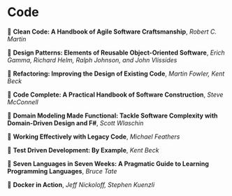 # Code

:book: **Clean Code: A Handbook of Agile Software Craftsmanship**, *Robert C. Martin*

:book: **Design Patterns: Elements of Reusable Object-Oriented Software**, *Erich Gamma, Richard Helm, Ralph Johnson, and John Vlissides*

:book: **Refactoring: Improving the Design of Existing Code**, *Martin Fowler, Kent Beck*

:book: **Code Complete: A Practical Handbook of Software Construction**, *Steve McConnell*

:book: **Domain Modeling Made Functional: Tackle Software Complexity with Domain-Driven Design and F#**, *Scott Wlaschin*

:book: **Working Effectively with Legacy Code**, *Michael Feathers*

:book: **Test Driven Development: By Example**, *Kent Beck*

:closed_book: **Seven Languages in Seven Weeks: A Pragmatic Guide to Learning Programming Languages**, *Bruce Tate*

:book: **Docker in Action**, *Jeff Nickoloff, Stephen Kuenzli*

